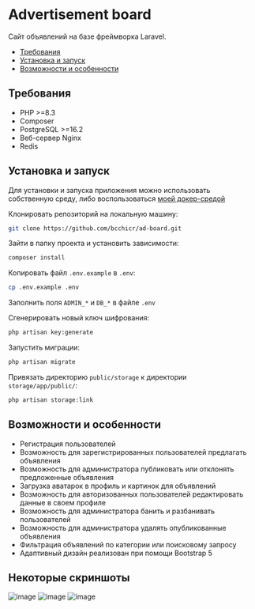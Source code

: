 # Advertisement board

Сайт объявлений на базе фреймворка Laravel.

- [Требования](#требования)
- [Установка и запуск](#установка-и-запуск)
- [Возможности и особенности](#возможности-и-особенности)

## Требования

- PHP >=8.3
- Composer
- PostgreSQL >=16.2
- Веб-сервер Nginx
- Redis

## Установка и запуск

Для установки и запуска приложения можно использовать собственную среду, либо воспользоваться [моей докер-средой](https://github.com/bcchicr/docker-php-env)

Клонировать репозиторий на локальную машину:

```bash
git clone https://github.com/bcchicr/ad-board.git
```

Зайти в папку проекта и установить зависимости:

```bash
composer install
```

Копировать файл `.env.example` в `.env`:

```bash
cp .env.example .env
```

Заполнить поля `ADMIN_*` и `DB_*` в файле `.env`

Сгенерировать новый ключ шифрования:

```bash
php artisan key:generate
```

Запустить миграции:

```bash
php artisan migrate
```

Привязать директорию `public/storage` к директории `storage/app/public/`:

```bash
php artisan storage:link
```

## Возможности и особенности

- Регистрация пользователей
- Возможность для зарегистрированных пользователей предлагать объявления
- Возможность для администратора публиковать или отклонять предложенные объявления
- Загрузка аватарок в профиль и картинок для объявлений
- Возможность для авторизованных пользователей редактировать данные в своем профиле
- Возможность для администратора банить и разбанивать пользователей
- Возможность для администратора удалять опубликованные объявления
- Фильтрация объявлений по категории или поисковому запросу
- Адаптивный дизайн реализован при помощи Bootstrap 5

## Некоторые скриншоты
![image](https://github.com/bcchicr/ad-board/assets/160070250/6b561fee-619d-4b5b-80b4-629541b20b2b)
![image](https://github.com/bcchicr/ad-board/assets/160070250/fb0baa1a-5bce-4581-95c0-f51c260c256f)
![image](https://github.com/bcchicr/ad-board/assets/160070250/5a64d634-8d43-4f55-949d-7a3788d12196)


